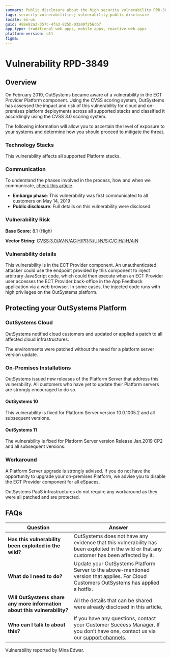 ```yaml
---
summary: Public disclosure about the high security vulnerability RPD-3849
tags: security-vulnerabilities; vulnerability_public_disclosure
locale: en-us
guid: 488e82a3-357c-4fa3-825b-03200f256cb7
app_type: traditional web apps, mobile apps, reactive web apps
platform-version: o11
figma:
---
```


# Vulnerability RPD-3849

## Overview

On February 2019, OutSystems became aware of a vulnerability in the ECT Provider Platform component. Using the CVSS scoring system, OutSystems has assessed the impact and risk of this vulnerability for cloud and on-premises platform deployments across all supported stacks and classified it accordingly using the CVSS 3.0 scoring system.

The following information will allow you to ascertain the level of exposure to your systems and determine how you should proceed to mitigate the threat.

### Technology Stacks

This vulnerability affects all supported Platform stacks.

### Communication

To understand the phases involved in the process, how and when we communicate, [check this article](https://success.outsystems.com/Support/Security/Vulnerabilities).

* **Embargo phase**: This vulnerability was first communicated to all customers on May 14, 2019
* **Public disclosure**: Full details on this vulnerability were disclosed.

### Vulnerability Risk

**Base Score:** 8.1 (High)

**Vector String:** [CVSS:3.0/AV:N/AC:H/PR:N/UI:N/S:C/C:H/I:H/A:N](https://www.first.org/cvss/calculator/3.0#CVSS:3.0/AV:N/AC:L/PR:N/UI:R/S:U/C:H/I:H/A:N)

### Vulnerability details

This vulnerability is in the ECT Provider component. An unauthenticated attacker could use the endpoint provided by this component to inject arbitrary JavaScript code, which could then execute when an ECT Provider user accesses the ECT Provider back-office in the App Feedback application via a web browser. In some cases, the injected code runs with high privileges on the OutSystems platform.

## Protecting your OutSystems Platform

### OutSystems Cloud

OutSystems notified cloud customers and updated or applied a patch to all affected cloud infrastructures.

The environments were patched without the need for a platform server version update.

### On-Premises Installations

OutSystems issued new releases of the Platform Server that address this vulnerability.
All customers who have yet to update their Platform servers are strongly encouraged to do so.

#### OutSystems 10

This vulnerability is fixed for Platform Server version 10.0.1005.2 and all subsequent versions.

#### OutSystems 11

The vulnerability is fixed for Platform Server version Release Jan.2019 CP2 and all subsequent versions.

### Workaround

A Platform Server upgrade is strongly advised. If you do not have the opportunity to upgrade your on-premises Platform, we advise you to disable the ECT Provider component for all eSpaces.

OutSystems PaaS infrastructures do not require any workaround as they were all patched and are protected.

## FAQs

 | Question         | Answer                                             |
|--------------------------------------------------------------------------|---------------------------------------------------------------------------------------------------------------------------------------------------------------------|
| **Has this vulnerability been exploited in the wild?**                   | OutSystems does not have any evidence that this vulnerability has been exploited in the wild or that any customer has been affected by it.                          |
| **What do I need to do?**                                                | Update your OutSystems Platform Server to the above-mentioned version that applies. For Cloud Customers OutSystems has applied a hotfix.            |
| **Will OutSystems share any more information about this vulnerability?** | All the details that can be shared were already disclosed in this article.                                 |
| **Who can I talk to about this?**                                        | If you have any questions, contact your Customer Success Manager. If you don’t have one, contact us via our [support channels](https://www.outsystems.com/legal/success/contact-outsystems-technical-support/). |

<div class="info" markdown="1">

Vulnerability reported by Mina Edwar.

</div>
